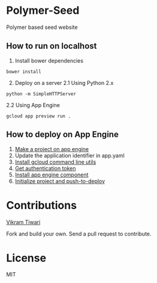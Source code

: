 # Polymer-Seed
Polymer based seed website

How to run on localhost
-----------------------

1. Install bower dependencies
```
bower install
```

2. Deploy on a server
2.1 Using Python 2.x
```
python -m SimpleHTTPServer
```
2.2 Using App Engine
```
gcloud app preview run .
```

How to deploy on App Engine
---------------------------
1. [Make a project on app engine](http://console.developers.google.com/)
2. Update the application identifier in app.yaml
3. [Install gcloud command line utils](https://cloud.google.com/sdk/gcloud/)
4. [Get authentication token](https://cloud.google.com/sdk/gcloud/#gcloud.auth)
5. [Install app engine component](https://cloud.google.com/sdk/gcloud/#gcloud.components)
6. [Initialize project and push-to-deploy](https://cloud.google.com/sdk/gcloud/#gcloud.init)

# Contributions
[Vikram Tiwari](http://google.com/+VikramTiwari)

Fork and build your own. Send a pull request to contribute.

# License
MIT
